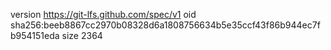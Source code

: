 version https://git-lfs.github.com/spec/v1
oid sha256:beeb8867cc2970b08328d6a1808756634b5e35ccf43f86b944ec7fb954151eda
size 2364
